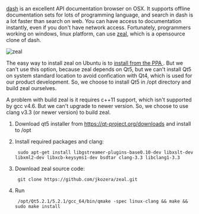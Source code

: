 [dash](http://kapeli.com/dash) is an excellent API documentation browser on OSX. It supports offline documentation sets for lots of programming language, and search in dash is a lot faster than search on web. You can have access to documentation instantly, even if you don't have network access. Fortunately, programmers working on windows, linux platform, can use [zeal](http://zealdocs.org/), which is a opensource clone of dash.



![zeal](https://github-camo.global.ssl.fastly.net/5d20d0ff77698b1acfe49939a209246f4ccb239e/687474703a2f2f692e696d6775722e636f6d2f53694c76707a382e706e67)



The easy way to install zeal on Ubuntu is to [install from the PPA ](http://zealdocs.org/download.html). But we can't use this option, because zeal depends on Qt5, but we can't install Qt5 on system standard location to avoid confication with Qt4, which is used for our product development. So, we choose to install Qt5 in /opt directory and build zeal ourselves.


A problem with build zeal is it requires c++11 support, which isn't supported by gcc v4.6. But we can't upgrade to newer version. So, we choose to use clang v3.3 (or newer version) to build zeal.


1. Download qt5 installer from https://qt-project.org/downloads and install to /opt
2. Install required packages and clang: 

        sudo apt-get install libgstreamer-plugins-base0.10-dev libxslt-dev libxml2-dev libxcb-keysyms1-dev bsdtar clang-3.3 libclang1-3.3

3. Download zeal source code: 

        git clone https://github.com/jkozera/zeal.git

4. Run 

        /opt/Qt5.2.1/5.2.1/gcc_64/bin/qmake -spec linux-clang && make && sudo make install

